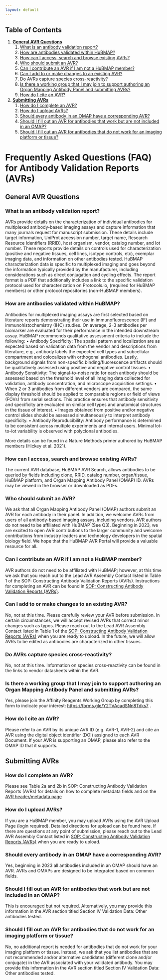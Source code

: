 ```yaml
---
layout: default
---
```


## Table of Contents
  1. **[General AVR Questions](#general-avr-questions)**
      1. [What is an antibody validation report?](#what-is-an-antibody-validation-report)
      2. [How are antibodies validated within HuBMAP?](#how-are-antibodies-validated-within-hubmap)
      3. [How can I access, search and browse existing AVRs?](#how-can-i-access-search-and-browse-existing-avrs)
      4. [Who should submit an AVR?](#who-should-submit-an-avr)
      5. [Can I contribute an AVR if I am not a HuBMAP member?](#can-i-contribute-an-avr-if-i-am-not-a-hubmap-member)
      6. [Can I add to or make changes to an existing AVR?](#can-i-add-to-or-make-changes-to-an-existing-avr)
      7. [Do AVRs capture species cross-reactivity?](#do-avrs-capture-species-cross-reactivity)
      8. [Is there a working group that I may join to support authoring an Organ Mapping Antibody Panel and submitting AVRs?](#is-there-a-working-group-that-i-may-join-to-support-authoring-an-organ-mapping-antibody-panel-and-submitting-avrs)
      9. [How do I cite an AVR?](#how-do-i-cite-an-avr)
  2. **[Submitting AVRs](#submitting-avrs)**
      1. [How do I complete an AVR?](#how-do-i-complete-an-avr)
      2. [How do I upload AVRs? ](#how-do-i-upload-avrs)
      3. [Should every antibody in an OMAP have a corresponding AVR?](#should-every-antibody-in-an-omap-have-a-corresponding-avr)
      4. [Should I fill out an AVR for antibodies that work but are not included in an OMAP?](#should-i-fill-out-an-avr-for-antibodies-that-work-but-are-not-included-in-an-omap)
      5. [Should I fill out an AVR for antibodies that do not work for an imaging platform or tissue?](#should-i-fill-out-an-avr-for-antibodies-that-do-not-work-for-an-imaging-platform-or-tissue)


# Frequently Asked Questions (FAQ) for Antibody Validation Reports (AVRs)

## General AVR Questions

### What is an antibody validation report?
AVRs provide details on the characterization of individual antibodies for multiplexed antibody-based imaging assays and capture information that many journals request for manuscript submission. These details include target information, UniProt accession number, target name, Research Resource Identifiers (RRID), host organism, vendor, catalog number, and lot number. These reports provide details on controls used for characterization (positive and negative tissues, cell lines, isotype controls, etc), exemplar imaging data, and information on other antibodies tested. HuBMAP characterization data is specific to multiplexed imaging and goes beyond the information typically provided by the manufacturer, including considerations such as direct conjugation and cycling effects. The report format is a PDF that additionally includes a link to the specific validation protocol used for characterization on Protocols.io, (required for HuBMAP members) or other protocol repositories (non-HuBMAP members).
    
### How are antibodies validated within HuBMAP?
Antibodies for multiplexed imaging assays are first selected based on literature reports demonstrating their use in immunofluorescence (IF) and immunohistochemistry (IHC) studies. On average, 2-3 antibodies per biomarker are evaluated for their performance in the intended downstream assay. HuBMAP recommends qualitative assessment criteria to include the following:
•	Antibody Specificity: The spatial pattern and localization are as expected based on validation data from the vendor and descriptions from literature, e.g., antibody labels the expected cell types and subcellular compartment and colocalizes with orthogonal antibodies. Lastly, background signals from non-specific binding/fluorescence artifacts should be qualitatively assessed using positive and negative control tissues.
•	Antibody Sensitivity: The signal-to-noise ratio for each antibody should be assessed based on the threshold level of all imaging data collected for validation, antibody concentration, and microscope acquisition settings.
•	When 2 or 3 antibodies from different vendors are compared, the same display threshold should be applied to comparable regions or field of views (FOVs) from serial sections. This practice ensures that antibody sensitivity and specificity are evaluated on similar cell types and anatomical structures in the tissue of interest. 
•	Images obtained from positive and/or negative control slides should be assessed simultaneously to interpret antibody specificity.
•	Antibody Reproducibility: Antibody performance is determined to be consistent across multiple experiments and internal users. Minimal lot-to-lot variability is observed with polyclonal antibodies.

More details can be found in a Nature Methods primer authored by HuBMAP members (Hickey et al. 2021). 

### How can I access, search and browse existing AVRs?
The current AVR database, HuBMAP AVR Search, allows antibodies to be queried by fields including clone, RRID, catalog number, organ/tissue, HuBMAP platform, and Organ Mapping Antibody Panel (OMAP) ID. AVRs may be viewed in the browser or downloaded as PDFs.

### Who should submit an AVR?
We ask that all Organ Mapping Antibody Panel (OMAP) authors submit an AVR for each antibody in their panel. In addition, we welcome AVRs from users of all antibody-based imaging assays, including vendors. AVR authors do not need to be affiliated with HuBMAP (See Q3). Beginning in 2023, we are excited to open AVR contributions to the larger community and welcome contributions from industry leaders and technology developers in the spatial biology field. We hope that the HuBMAP AVR Portal will provide a valuable resource for all. 

### Can I contribute an AVR if I am not a HuBMAP member?
AVR authors do not need to be affiliated with HuBMAP; however, at this time we ask that you reach out to the Lead AVR Assembly Contact listed in Table 1 of the SOP: Constructing Antibody Validation Reports (AVRs). Instructions for completing an AVR can be found in [SOP: Constructing Antibody Validation Reports (AVRs)](https://doi.org/10.5281/zenodo.7418623).

### Can I add to or make changes to an existing AVR?
No, not at this time. Please carefully review your AVR before submission. In certain circumstances, we will accept revised AVRs that correct minor changes such as typos. Please reach out to the Lead AVR Assembly Contact listed in Table 1 of the [SOP: Constructing Antibody Validation Reports (AVRs)](https://doi.org/10.5281/zenodo.7418623) when you are ready to upload. In the future, we will allow AVRs to be edited as antibodies are characterized in other tissues. 

### Do AVRs capture species cross-reactivity?
No, not at this time. Information on species cross-reactivity can be found in the links to vendor datasheets within the AVR. 

### Is there a working group that I may join to support authoring an Organ Mapping Antibody Panel and submitting AVRs?
Yes, please join the Affinity Reagents Working Group by completing this form to indicate your interest:  https://forms.gle/Y2TVAcadSNn8Tdks7 .

### How do I cite an AVR?
Please refer to an AVR by its unique AVR ID (e.g. AVR-1, AVR-2) and cite an AVR using the digital object identifier (DOI) assigned to each AVR Document. If your AVR is supporting an OMAP, please also refer to the OMAP ID that it supports.

## Submitting AVRs

### How do I complete an AVR?
Please see Table 2a and 2b in SOP: Constructing Antibody Validation Reports (AVRs) for details on how to complete metadata fields and on the [AVR header/metadata page](/avr/csv-format.html)

### How do I upload AVRs?
If you are a HuBMAP member, you may upload AVRs using the AVR Upload Page (login required). Detailed directions for upload can be found here. If there are questions at any point of submission, please reach out to the Lead AVR Assembly Contact listed in [SOP: Constructing Antibody Validation Reports (AVRs)](https://doi.org/10.5281/zenodo.7418623) when you are ready to upload. 

### Should every antibody in an OMAP have a corresponding AVR?
Yes, beginning in 2023 all antibodies included in an OMAP should have an AVR. AVRs and OMAPs are designed to be integrated based on common fields. 

### Should I fill out an AVR for antibodies that work but are not included in an OMAP?
This is encouraged but not required. Alternatively, you may provide this information in the AVR section titled Section IV Validation Data: Other antibodies tested. 

### Should I fill out an AVR for antibodies that do not work for an imaging platform or tissue?
No, no additional report is needed for antibodies that do not work for your imaging platform or tissue. Instead, we ask that you list antibodies that are not recommended and/or alternative candidates (different clone and/or conjugate) in the AVR associated with your validated antibody. You may provide this information in the AVR section titled Section IV Validation Data: Other antibodies tested.
